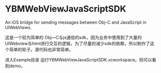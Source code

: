 # YBMWebViewJavaScriptSDK
An iOS bridge for sending messages between Obj-C and JavaScript in UIWebViews. 

这是一个较为简单的 Obj—C与js通信的sdk，因为业务中使用到了大量的UIWebview与html进行交互的逻辑，为了尽量的减少sdk的依赖，所以制作了这个简单的轮子。源代码也非常简单。

进入Example目录 运行YBMWebViewJavaScriptSDK.xcworkspace。则可以看到demo。
